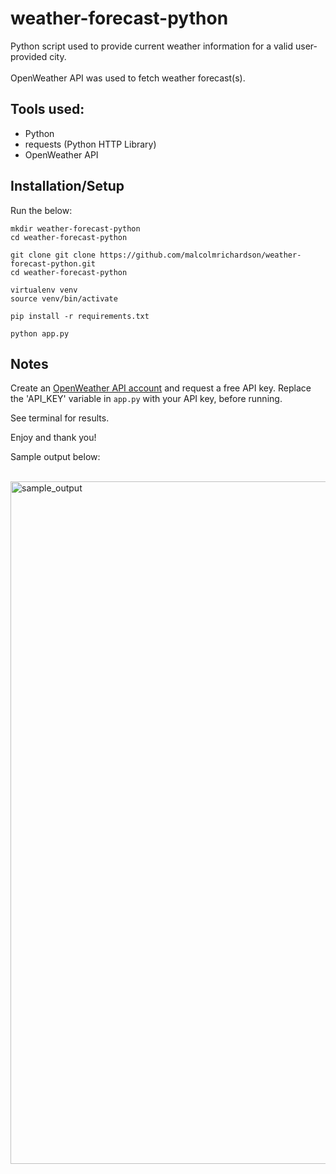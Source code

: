 # weather-forecast-python
Python script used to provide current weather information for a valid user-provided city.
<br><br>
OpenWeather API was used to fetch weather forecast(s).

## Tools used:
- Python
- requests (Python HTTP Library)
- OpenWeather API

## Installation/Setup

Run the below:

```
mkdir weather-forecast-python
cd weather-forecast-python

git clone git clone https://github.com/malcolmrichardson/weather-forecast-python.git
cd weather-forecast-python

virtualenv venv
source venv/bin/activate

pip install -r requirements.txt

python app.py
```

## Notes
Create an [OpenWeather API account](https://openweathermap.org/api) and request a free API key.
Replace the 'API_KEY' variable in `app.py` with your API key, before running.

See terminal for results.

Enjoy and thank you!

Sample output below:
<br><br>

<img width="1092" alt="sample_output" src="https://user-images.githubusercontent.com/70815205/164999052-f70c5d6a-5398-46cc-a0ce-e5ea36ce90a9.png">
